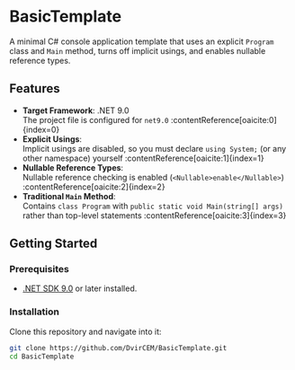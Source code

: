 # BasicTemplate

A minimal C# console application template that uses an explicit `Program` class
and `Main` method, turns off implicit usings, and enables nullable reference
types.

## Features

- **Target Framework**: .NET 9.0\
  The project file is configured for `net9.0`
  :contentReference[oaicite:0]{index=0}
- **Explicit Usings**:\
  Implicit usings are disabled, so you must declare `using System;` (or any
  other namespace) yourself :contentReference[oaicite:1]{index=1}
- **Nullable Reference Types**:\
  Nullable reference checking is enabled (`<Nullable>enable</Nullable>`)
  :contentReference[oaicite:2]{index=2}
- **Traditional `Main` Method**:\
  Contains `class Program` with `public static void Main(string[] args)` rather
  than top-level statements :contentReference[oaicite:3]{index=3}

## Getting Started

### Prerequisites

- [.NET SDK 9.0](https://dotnet.microsoft.com/download) or later installed.

### Installation

Clone this repository and navigate into it:

```bash
git clone https://github.com/DvirCEM/BasicTemplate.git
cd BasicTemplate
```
